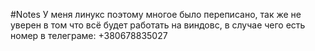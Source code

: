 #Notes
У меня линукс поэтому многое было переписано, так же не уверен в том что всё будет работать на виндовс, в случае чего есть номер в телеграме:
+380678835027
